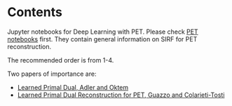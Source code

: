 # Contents

Jupyter notebooks for Deep Learning with PET. Please check [PET notebooks](../PET) first.
They contain general information on SIRF for PET reconstruction.


The recommended order is from 1-4.

Two papers of importance are:
* [Learned Primal Dual, Adler and Oktem](https://arxiv.org/pdf/1707.06474.pdf)
* [Learned Primal Dual Reconstruction for PET, Guazzo and Colarieti-Tosti](https://pubmed.ncbi.nlm.nih.gov/34940715/)